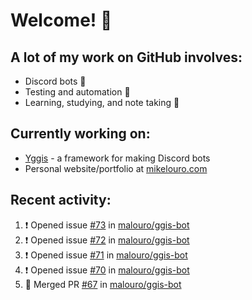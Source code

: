 # Welcome! 👋

## A lot of my work on GitHub involves:
  * Discord bots 🤖
  * Testing and automation 🧪
  * Learning, studying, and note taking 📝

## Currently working on:
  * [Yggis](https://github.com/malouro/yggis-bot) - a framework for making Discord bots
  * Personal website/portfolio at [mikelouro.com](https://mikelouro.com)

## Recent activity:

<!--START_SECTION:activity-->
1. ❗️ Opened issue [#73](https://github.com//malouro/ggis-bot/issues/73) in [malouro/ggis-bot](https://github.com//malouro/ggis-bot)
2. ❗️ Opened issue [#72](https://github.com//malouro/ggis-bot/issues/72) in [malouro/ggis-bot](https://github.com//malouro/ggis-bot)
3. ❗️ Opened issue [#71](https://github.com//malouro/ggis-bot/issues/71) in [malouro/ggis-bot](https://github.com//malouro/ggis-bot)
4. ❗️ Opened issue [#70](https://github.com//malouro/ggis-bot/issues/70) in [malouro/ggis-bot](https://github.com//malouro/ggis-bot)
5. 🎊  Merged PR [#67](https://github.com//malouro/ggis-bot/pull/67) in [malouro/ggis-bot](https://github.com//malouro/ggis-bot)
<!--END_SECTION:activity-->

